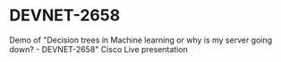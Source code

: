# DEVNET-2658
Demo of "Decision trees in Machine learning or why is my server going down? - DEVNET-2658" Cisco Live presentation
